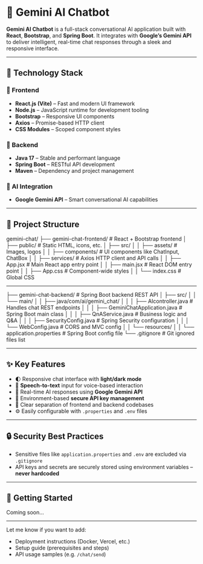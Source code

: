 # 🤖 Gemini AI Chatbot

**Gemini AI Chatbot** is a full-stack conversational AI application built with **React**, **Bootstrap**, and **Spring Boot**. It integrates with **Google’s Gemini API** to deliver intelligent, real-time chat responses through a sleek and responsive interface.

---

## 🚀 Technology Stack

### 🔹 Frontend
- **React.js (Vite)** – Fast and modern UI framework
- **Node.js** – JavaScript runtime for development tooling
- **Bootstrap** – Responsive UI components
- **Axios** – Promise-based HTTP client
- **CSS Modules** – Scoped component styles

### 🔹 Backend
- **Java 17** – Stable and performant language
- **Spring Boot** – RESTful API development
- **Maven** – Dependency and project management

### 🔹 AI Integration
- **Google Gemini API** – Smart conversational AI capabilities

---

## 📁 Project Structure

gemini-chat/
├── gemini-chat-frontend/         # React + Bootstrap frontend
│   ├── public/                   # Static HTML, icons, etc.
│   ├── src/
│   │   ├── assets/               # Images, logos
│   │   ├── components/           # UI components like ChatInput, ChatBox
│   │   ├── services/             # Axios HTTP client and API calls
│   │   ├── App.jsx               # Main React app entry point
│   │   ├── main.jsx              # React DOM entry point
│   │   ├── App.css               # Component-wide styles
│   │   └── index.css             # Global CSS

---

├── gemini-chat-backend/          # Spring Boot backend REST API
│   ├── src/
│   │   └── main/
│   │       ├── java/com/ai/gemini_chat/
│   │       │   ├── AIcontroller.java          # Handles chat REST endpoints
│   │       │   ├── GeminiChatApplication.java # Spring Boot main class
│   │       │   ├── QnAService.java            # Business logic and Q&A
│   │       │   ├── SecurityConfig.java        # Spring Security configuration
│   │       │   └── WebConfig.java             # CORS and MVC config
│   │       └── resources/
│   │           └── application.properties     # Spring Boot config file
└── .gitignore                         # Git ignored files list





---

## ✨ Key Features

- 🌓 Responsive chat interface with **light/dark mode**
- 🎤 **Speech-to-text** input for voice-based interaction
- 🤖 Real-time AI responses using **Google Gemini API**
- 🔐 Environment-based **secure API key management**
- 🔄 Clear separation of frontend and backend codebases
- ⚙️ Easily configurable with `.properties` and `.env` files

---

## 🔒 Security Best Practices

- Sensitive files like `application.properties` and `.env` are excluded via `.gitignore`
- API keys and secrets are securely stored using environment variables – **never hardcoded**

---

## 📌 Getting Started

Coming soon...

---

Let me know if you want to add:
- Deployment instructions (Docker, Vercel, etc.)
- Setup guide (prerequisites and steps)
- API usage samples (e.g. `/chat/send`)
